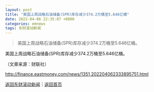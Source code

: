 ```yaml
---
layout: post
title: "美国上周战略石油储备(SPR)库存减少374.2万桶至5.646亿桶"
date: 2022-04-06 22:35:07 +0800
categories: emnews
tags: 东财滚动新闻
---
```

> 美国上周战略石油储备(SPR)库存减少374.2万桶至5.646亿桶。

<p>美国上周战略石油储备(SPR)库存减少374.2万桶至5.646亿桶。</p><p class="em_media">（文章来源：财联社）</p>

<http://finance.eastmoney.com/news/1351,202204062333895751.html>

[返回东财滚动新闻](//finews.withounder.com/emnews/)｜[返回首页](//finews.withounder.com/)